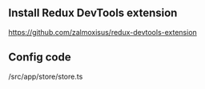 ## Install Redux DevTools extension
  https://github.com/zalmoxisus/redux-devtools-extension

## Config code 
  /src/app/store/store.ts